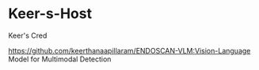 # Keer-s-Host
Keer's Cred



https://github.com/keerthanaapillaram/ENDOSCAN-VLM:Vision-Language Model for Multimodal Detection
